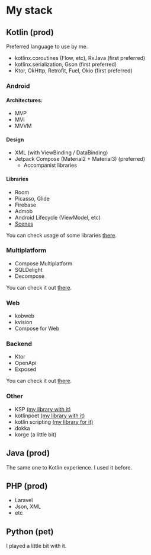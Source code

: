 # My stack
## Kotlin (prod)
Preferred language to use by me.
- kotlinx.coroutines (Flow, etc), RxJava (first preferred)
- kotlinx.serialization, Gson (first preferred)
- Ktor, OkHttp, Retrofit, Fuel, Okio (first preferred)
### Android
#### Architectures:
- MVP
- MVI
- MVVM
#### Design
- XML (with ViewBinding / DataBinding)
- Jetpack Compose (Material2 + Material3) (preferred)
  - Accompanist libraries
#### Libraries
- Room
- Picasso, Glide
- Firebase
- Admob
- Android Lifecycle (ViewModel, etc)
- [Scenes](https://github.com/bytedance/scene)

You can check usage of some libraries [there](https://github.com/y9vad9/simple-vocabulary).
### Multiplatform
- Compose Multiplatform
- SQLDelight
- Decompose

You can check it out [there](https://github.com/y9vad9/notes).

### Web
- kobweb
- kvision
- Compose for Web

### Backend
- Ktor
- OpenApi
- Exposed

You can check it out [there](https://github.com/y9vad9/dove).
### Other
- KSP [(my library with it)](https://github.com/y9vad9/implier)
- kotlinpoet [(my library with it)](https://github.com/y9vad9/implier)
- kotlin scripting [(my library for it)](https://github.com/kotlingang/script.kt)
- dokka
- korge (a little bit)
## Java (prod)
The same one to Kotlin experience. I used it before.
## PHP (prod)
- Laravel
- Json, XML
- etc
## Python (pet)
I played a little bit with it.
